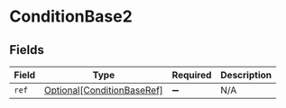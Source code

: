 # ConditionBase2


## Fields

| Field                                                                 | Type                                                                  | Required                                                              | Description                                                           |
| --------------------------------------------------------------------- | --------------------------------------------------------------------- | --------------------------------------------------------------------- | --------------------------------------------------------------------- |
| `ref`                                                                 | [Optional[ConditionBaseRef]](../../models/shared/conditionbaseref.md) | :heavy_minus_sign:                                                    | N/A                                                                   |